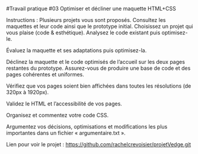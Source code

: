 #Travail pratique #03
Optimiser et décliner une maquette HTML+CSS

Instructions :
Plusieurs projets vous sont proposés.
Consultez les maquettes et leur code ainsi que le prototype initial.
Choisissez un projet qui vous plaise (code & esthétique).
Analysez le code existant puis optimisez-le.

Évaluez la maquette et ses adaptations puis optimisez-la.

Déclinez la maquette et le code optimisés de l’accueil sur les deux pages restantes du prototype.
Assurez-vous de produire une base de code et des pages cohérentes et uniformes.

Vérifiez que vos pages soient bien affichées dans toutes les résolutions (de 320px à 1920px).

Validez le HTML et l’accessibilité de vos pages.

Organisez et commentez votre code CSS.

Argumentez vos décisions, optimisations et modifications les plus importantes dans un fichier « argumentaire.txt ».

Lien pour voir le projet : <https://github.com/rachelcrevoisier/projetVedge.git>
